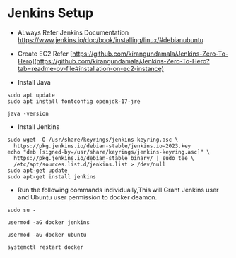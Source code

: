 # Jenkins Setup
* ALways Refer Jenkins Documentation https://www.jenkins.io/doc/book/installing/linux/#debianubuntu

* Create EC2 Refer [https://github.com/kirangundamala/Jenkins-Zero-To-Hero](https://github.com/kirangundamala/Jenkins-Zero-To-Hero?tab=readme-ov-file#installation-on-ec2-instance)
* Install Java
```
sudo apt update
sudo apt install fontconfig openjdk-17-jre
```

```
java -version
```

* Install Jenkins
```
sudo wget -O /usr/share/keyrings/jenkins-keyring.asc \
  https://pkg.jenkins.io/debian-stable/jenkins.io-2023.key
echo "deb [signed-by=/usr/share/keyrings/jenkins-keyring.asc]" \
  https://pkg.jenkins.io/debian-stable binary/ | sudo tee \
  /etc/apt/sources.list.d/jenkins.list > /dev/null
sudo apt-get update
sudo apt-get install jenkins
```
* Run the following commands individually,This will  Grant Jenkins user and Ubuntu user permission to docker deamon.
```
sudo su -
```
```
usermod -aG docker jenkins
```
```
usermod -aG docker ubuntu
```
```
systemctl restart docker
```
